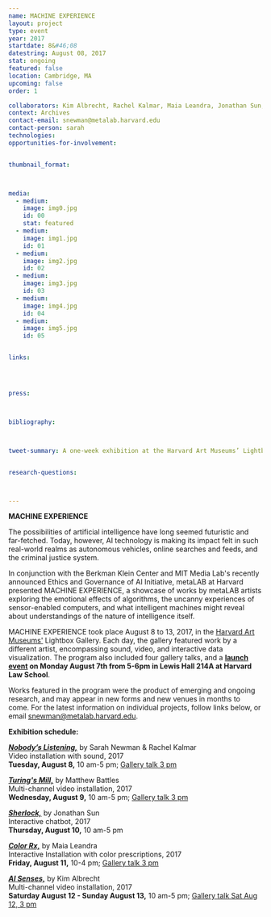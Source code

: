 ```yaml
---
name: MACHINE EXPERIENCE
layout: project
type: event
year: 2017
startdate: 8&#46;08
datestring: August 08, 2017
stat: ongoing
featured: false
location: Cambridge, MA
upcoming: false
order: 1

collaborators: Kim Albrecht, Rachel Kalmar, Maia Leandra, Jonathan Sun,
context: Archives
contact-email: snewman@metalab.harvard.edu
contact-person: sarah
technologies: 
opportunities-for-involvement:


thumbnail_format:



media:
  - medium:
    image: img0.jpg
    id: 00
    stat: featured
  - medium:
    image: img1.jpg
    id: 01 
  - medium:
    image: img2.jpg
    id: 02
  - medium:
    image: img3.jpg
    id: 03
  - medium:
    image: img4.jpg
    id: 04
  - medium:
    image: img5.jpg
    id: 05


links:




press:



bibliography:



tweet-summary: A one-week exhibition at the Harvard Art Museums’ Lightbox Gallery asks where artificial intelligence is headed—and how art can help us explore the the world we are making.


research-questions:



---
```

**MACHINE EXPERIENCE**

The possibilities of artificial intelligence have long seemed futuristic and far-fetched. Today, however, AI technology is making its impact felt in such real-world realms as autonomous vehicles, online searches and feeds, and the criminal justice system. 

In conjunction with the Berkman Klein Center and MIT Media Lab's recently announced Ethics and Governance of AI Initiative, metaLAB at Harvard presented MACHINE EXPERIENCE, a showcase of works by metaLAB artists exploring the emotional effects of algorithms, the uncanny experiences of sensor-enabled computers, and what intelligent machines might reveal about understandings of the nature of intelligence itself.

MACHINE EXPERIENCE took place August 8 to 13, 2017, in the [Harvard Art Museums'](http://www.harvardartmuseums.org/) Lightbox Gallery. Each day, the gallery featured work by a different artist, encompassing sound, video, and interactive data visualization. The program also included four gallery talks, and a **[launch event](https://cyber.harvard.edu/events/2017/08/AIArt) on Monday August 7th from 5-6pm in Lewis Hall 214A at Harvard Law School**. 

Works featured in the program were the product of emerging and ongoing research, and may appear in new forms and new venues in months to come. For the latest information on individual projects, follow links below, or email [snewman@metalab.harvard.edu](mailto:snewman@metalab.harvard.edu). 

**Exhibition schedule:**

[***Nobody’s Listening,***](../lb_nobodyslistening) by Sarah Newman & Rachel Kalmar<br />
Video installation with sound, 2017<br />
**Tuesday, August 8,** 10 am-5 pm; [Gallery talk 3 pm](http://www.harvardartmuseums.org/visit/calendar/lightbox-gallery-talk-artificial-intelligence-in-art-and-design-2)

[***Turing's Mill,***](../lb_turingsmill) by Matthew Battles<br />
Multi-channel video installation, 2017<br />
**Wednesday, August 9,** 10 am-5 pm; [Gallery talk 3 pm](http://www.harvardartmuseums.org/visit/calendar/lightbox-gallery-talk-artificial-intelligence-in-art-and-design-1)

[***Sherlock,***](../lb_sherlock) by Jonathan Sun<br />
Interactive chatbot, 2017<br />
**Thursday, August 10,** 10 am-5 pm

[***Color Rx,***](../lb_colorrx) by Maia Leandra<br />
Interactive Installation with color prescriptions, 2017<br />
**Friday, August 11,** 10-4 pm; [Gallery talk 3 pm](http://www.harvardartmuseums.org/visit/calendar/lightbox-gallery-talk-artificial-intelligence-in-art-and-design-3)

[***AI Senses,***](../lb_aisenses) by Kim Albrecht<br />
Multi-channel video installation, 2017<br />
**Saturday August 12 - Sunday August 13,** 10 am-5 pm; [Gallery talk Sat Aug 12, 3 pm](http://www.harvardartmuseums.org/visit/calendar/lightbox-gallery-talk-artificial-intelligence-in-art-and-design)
